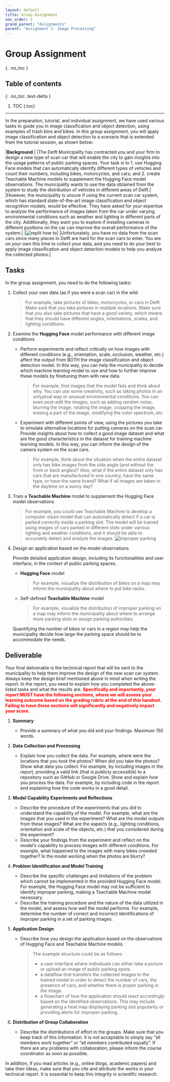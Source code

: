 ```yaml
---
layout: default
title: Group Assignment
nav_order: 2
grand_parent: "Assignments"
parent: "Assignment 1: Image Processing"
---
```


# Group Assignment
{: .no_toc }

## Table of contents
{: .no_toc .text-delta }

1. TOC
{:toc}
---

In the preparation, tutorial, and individual assignment, we have used various tasks to guide you in image classification and object detection, using examples of trash bins and bikes. In this group assignment, you will apply image classification and object detection to a scenario that is extended from the tutorial session, as shown below:


|**Background** |
|The Delft Municipality has contracted you and your firm to design a new type of scan car that will enable the city to gain insights into the usage patterns of public parking spaces. Your task is to 1. use Hugging Face models that can automatically identify different types of vehicles and count their numbers, including bikes, motorcycles, and cars; and 2. create Teachable Machine models to supplement the Hugging Face model observations. The municipality wants to use the data obtained from the system to study the distribution of vehicles in different areas of Delft.|
|However, the municipality is unsure if using the current scan car system, which has standard state-of-the-art image classification and object recognition models, would be effective. They have asked for your expertise to analyze the performance of images taken from the car under varying environmental conditions such as weather and lighting in different parts of the city. Additionally, they want you to explore if installing cameras in different positions on the car can improve the overall performance of the system.|
|![replit how to]({{site.baseurl}}/assets/images/image8.png)|
|Unfortunately, you have no data from the scan cars since many places in Delft are hard for the scan cars to enter. You are on your own this time to collect your data, and you need to do your best to apply image classification and object detection models to help you analyze the collected photos.|

## Tasks
In the group assignment, you need to do the following tasks:

1. Collect your own data (as if you were a scan car) in the wild
    > For example, take pictures of bikes, motorcycles, or cars in Delft. Make sure that you take pictures in multiple locations. Make sure that you also take pictures that have a good variety, which means that they should have different angles, orientations, scales, and lighting conditions.

2. Examine the **Hugging Face** model performance with different image conditions
    - Perform experiments and reflect critically on how images with different conditions (e.g., orientation, scale, occlusion, weather, etc.) affect the output from BOTH the image classification and object detection model. In this way, you can help the municipality to decide which machine learning model to use and how to further improve these models by finetuning them with new data.
        > For example, find images that the model fails and think about why. You can use some creativity, such as taking photos in an untypical way or unusual environmental conditions. You can even post-edit the images, such as adding random noise, blurring the image, rotating the image, cropping the image, erasing a part of the image, modifying the color spectrum, etc.

    - Experiment with different points of view, using the pictures you take to simulate alternative locations for putting cameras on the scan car. Provide insights about how to collect a good image dataset and what are the good characteristics in the dataset for training machine learning models. In this way, you can inform the design of the camera system on the scan cars.
        > For example, think about the situation when the entire dataset only has bike images from the side angle (and without the front or back angles)? Also, what if the entire dataset only has cars that are manufactured in one country, have the same type, or have the same brand? What if all images are taken in the daytime on a sunny day?

3. Train a **Teachable Machine** model to supplement the Hugging Face model observations
    > For example, you could use Teachable Machine to develop a computer vision model that can automatically detect if a car is parked correctly inside a parking slot. The model will be trained using images of cars parked in different slots under various lighting and weather conditions, and it should be able to accurately detect and analyze the images.
    > ![improper parking]({{site.baseurl}}/assets/images/teachable-machine/assignment/parking_slot.png)

4. Design an application based on the model observations
    
    Provide detailed application design, including its functionalities and user interface, in the context of public parking spaces.
    - **Hugging Face** model
        > For example, visualize the distribution of bikes on a map may inform the municipality about where to put bike racks. 
    - Self-defined **Teachable Machine** model
        > For example, visualize the distribution of improper parking on a map may inform the municipality about where to arrange more parking slots or assign parking authorities.

    Quantifying the number of bikes or cars in a region may help the municipality decide how large the parking space should be to accommodate the needs.

## Deliverable

Your final deliverable is the technical report that will be sent to the municipality to help them improve the design of the new scan car system. Always keep the design brief mentioned above in mind when writing the report. In the report, you need to explain how you completed the above-listed tasks and what the results are. <span style="color:red">**Specifically and importantly, your report MUST have the following sections, where we will assess your learning outcome based on the grading rubric at the end of this handout. Failing to have these sections will significantly and negatively impact your score.**</span>

1. **Summary**
    - Provide a summary of what you did and your findings. Maximum 150 words.

2. **Data Collection and Processing**
    - Explain how you collect the data. For example, where were the locations that you took the photos? When did you take the photos?
    Show what data you collect. For example, by including images in the report, providing a valid link (that is publicly accessible) to a repository such as GitHub or Google Drive.
    Show and explain how you process the data. For example, by including code in the report and explaining how the code works in a good detail.

3. **Model Capability Experiments and Reflections**
    - Describe the procedure of the experiments that you did to understand the capability of the model. For example, what are the images that you used in the experiment? What are the model outputs from these images? What are the aspects (e.g., lighting conditions, orientation and scale of the objects, etc.) that you considered during the experiment?
    - Describe your findings from the experiment and reflect on the model’s capability to process images with different conditions. For example, what happened to the images with many bikes crowded together? Is the model working when the photos are blurry?

4. **Problem Identification and Model Training**
    - Describe the specific challenges and limitations of the problem which cannot be implemented in the provided Hugging Face model. For example, the Hugging Face model may not be sufficient to identify improper parking, making a Teachable Machine model necessary.
    - Describe the training procedure and the nature of the data utilized in the model, and assess how well the model performs. For example, determine the number of correct and incorrect identifications of improper parking in a set of parking images.

5. **Application Design**
    - Describe how you design the application based on the observations of Hugging Face and Teachable Machine models.
        > The example structure could be as follows:
        > - a user interface where individuals can either take a picture or upload an image of public parking spots.
        > - a dataflow that transfers the collected images to the trained model in order to detect the number of cars, the presence of cars, and whether there is proper parking in the image.
        > - a flowchart of how the application should react accordingly based on the identified observations. This may include generating a heat map displaying parking slot popularity or providing alerts for improper parking.

6. **Distribution of Group Collaboration**
    - Describe the distributions of effort in the groups. Make sure that you keep track of this information. It is not acceptable to simply say “all members work together” or “all members contributed equally”. If there are any problems with collaboration, please inform the course coordinator as soon as possible.


In addition, if you read articles (e.g., online blogs, academic papers) and take their ideas, make sure that you cite and attribute the works in your technical report. It is essential to keep this integrity in scientific research.
